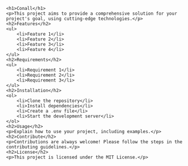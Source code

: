     <h1>Conall</h1>
    <p>This project aims to provide a comprehensive solution for your project's goal, using cutting-edge technologies.</p>
    <h2>Features</h2>
    <ul>
        <li>Feature 1</li>
        <li>Feature 2</li>
        <li>Feature 3</li>
        <li>Feature 4</li>
    </ul>
    <h2>Requirements</h2>
    <ul>
        <li>Requirement 1</li>
        <li>Requirement 2</li>
        <li>Requirement 3</li>
    </ul>
    <h2>Installation</h2>
    <ol>
        <li>Clone the repository</li>
        <li>Install dependencies</li>
        <li>Create a .env file</li>
        <li>Start the development server</li>
    </ol>
    <h2>Usage</h2>
    <p>Explain how to use your project, including examples.</p>
    <h2>Contribute</h2>
    <p>Contributions are always welcome! Please follow the steps in the contributing guidelines.</p>
    <h2>License</h2>
    <p>This project is licensed under the MIT License.</p>
